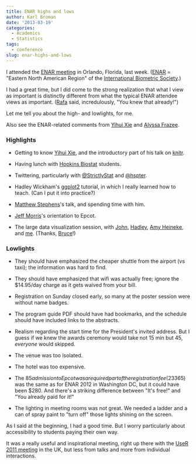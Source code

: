 ```yaml
---
title: ENAR highs and lows
author: Karl Broman
date: '2013-03-19'
categories:
  - Academics
  - Statistics
tags:
  - conference
slug: enar-highs-and-lows
---
```


I attended the [ENAR meeting](http://www.enar.org/meetings.cfm) in Orlando, Florida, last week. ([ENAR](http://www.enar.org) = "Eastern North American Region" of the [International Biometric Society](http://www.biometricsociety.org).)

I had a great time, but I did come to the strong realization that what I view as important is distinctly different from what the typical ENAR attendee views as important.  ([Rafa](http://www.rafalab.org) said, incredulously, "You knew that already!")

Let me tell you about the high- and lowlights, for me.

Also see the ENAR-related comments from [Yihui Xie](http://yihui.name/en/2013/03/on-enar-or-statistical-meetings-in-general/) and [Alyssa Frazee](http://alyssafrazee.wordpress.com/2013/03/18/ideas-for-super-awesome-conferences/).

<!-- more -->

### Highlights

  * Getting to know [Yihui Xie](http://yihui.name), and the introductory part of his talk on [knitr](http://yihui.name/knitr/).

  * Having lunch with [Hopkins Biostat](http://www.biostat.jhsph.edu) students.

  * Twittering, particularly with [@StrictlyStat](http://twitter.com/StrictlyStat) and [@hspter](http://twitter.com/hspter).

  * Hadley Wickham's [ggplot2](http://ggplot2.org) tutorial, in which I really learned how to teach.  (Can I put it into practice?)

  * [Matthew Stephens](http://genes.uchicago.edu/contents/faculty/stephens-matthew.html)'s talk, and spending time with him.

  * [Jeff Morris](http://faculty.mdanderson.org/Jeffrey_Morris/Default.asp)'s orientation to Epcot.

  * The large data visualization session, with [John](http://twitter.com/StrictlyStat), [Hadley](http://had.co.nz), [Amy Heineke](http://www.youtube.com/watch?v=IVdwJvQXeg4), and [me](http://www.biostat.wisc.edu/~kbroman).  (Thanks, [Bruce](http://www.biostat.jhsph.edu/~bswihart/)!)

### Lowlights

  * They should have emphasized the cheaper shuttle from the airport (vs taxi); the information was hard to find.

  * They should have emphasized that wifi was actually free; ignore the $14.95/day charge as it gets waived from your bill.

  * Registration on Sunday closed early, so many at the poster session were without name badges.

  * The program guide PDF should have had bookmarks, and the schedule should have included links to the abstracts.

  * Realism regarding the start time for the President's invited address.  But I guess if we knew the awards ceremony would take not 15 min but 45, _everyone_ would skipped.

  * The venue was too isolated.

  * The hotel was too expensive.

  * The $85 admission to Epcot was a required part of the registration fee (23%).  The registration fee ($365) was the same as for ENAR 2012 in Washington DC, but it could have been $280.  And there's a striking difference between "It's free!" and "You already paid for it!"

  * The lighting in meeting rooms was not great.  We needed a ladder and a can of spray paint to "turn off" those lights shining on the screen.

As I said at the beginning, I had a good time. But I worry particularly about accessibility to students paying their own way.

It was a really useful and inspirational meeting, right up there with the [UseR 2011 meeting](http://kbroman.org/blog/2011/08/20/user-conference-2011-highlights/) in the UK, but less from talks and more from individual interactions.
